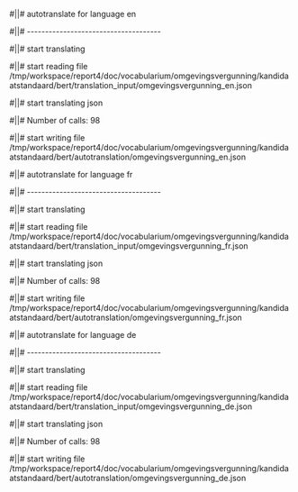 #||# autotranslate for language en  

#||# -------------------------------------  

#||# start translating  

#||# start reading file /tmp/workspace/report4/doc/vocabularium/omgevingsvergunning/kandidaatstandaard/bert/translation_input/omgevingsvergunning_en.json  

#||# start translating json  

#||# Number of calls: 98  

#||# start writing file /tmp/workspace/report4/doc/vocabularium/omgevingsvergunning/kandidaatstandaard/bert/autotranslation/omgevingsvergunning_en.json  

#||# autotranslate for language fr  

#||# -------------------------------------  

#||# start translating  

#||# start reading file /tmp/workspace/report4/doc/vocabularium/omgevingsvergunning/kandidaatstandaard/bert/translation_input/omgevingsvergunning_fr.json  

#||# start translating json  

#||# Number of calls: 98  

#||# start writing file /tmp/workspace/report4/doc/vocabularium/omgevingsvergunning/kandidaatstandaard/bert/autotranslation/omgevingsvergunning_fr.json  

#||# autotranslate for language de  

#||# -------------------------------------  

#||# start translating  

#||# start reading file /tmp/workspace/report4/doc/vocabularium/omgevingsvergunning/kandidaatstandaard/bert/translation_input/omgevingsvergunning_de.json  

#||# start translating json  

#||# Number of calls: 98  

#||# start writing file /tmp/workspace/report4/doc/vocabularium/omgevingsvergunning/kandidaatstandaard/bert/autotranslation/omgevingsvergunning_de.json  

